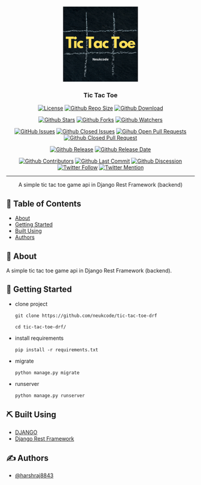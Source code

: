 <p align="center">
 <img width=200px height=200px src="project/logo.png" alt="Tic Tac Toe">
</p>

<h3 align="center">Tic Tac Toe</h3>

<div align="center">

[![License](https://img.shields.io/github/license/neukcode/tic-tac-toe-drf)](https://github.com/neukcode/tic-tac-toe-drf/blob/master/LICENSE.md) [![Github Repo Size](https://img.shields.io/github/repo-size/neukcode/tic-tac-toe-drf)](https://github.com/neukcode/tic-tac-toe-drf) [![Github Download](https://img.shields.io/github/downloads/neukcode/tic-tac-toe-drf/total)](https://github.com/neukcode/tic-tac-toe-drf)

[![Github Stars](https://img.shields.io/github/stars/neukcode/tic-tac-toe-drf?style=social)](https://github.com/neukcode/tic-tac-toe-drf/stargazers) [![Github Forks](https://img.shields.io/github/forks/neukcode/tic-tac-toe-drf?style=social)](https://github.com/neukcode/tic-tac-toe-drf/network/members) [![Github Watchers](https://img.shields.io/github/watchers/neukcode/tic-tac-toe-drf?style=social)](https://github.com/neukcode/tic-tac-toe-drf/watchers)

[![GitHub Issues](https://img.shields.io/github/issues/neukcode/tic-tac-toe-drf)](https://github.com/neukcode/tic-tac-toe-drf/issues) [![Github Closed Issues](https://img.shields.io/github/issues-closed/neukcode/tic-tac-toe-drf)](https://github.com/neukcode/tic-tac-toe-drf/issues?q=is%3Aissue+is%3Aclosed) [![Gihub Open Pull Requests](https://img.shields.io/github/issues-pr/neukcode/tic-tac-toe-drf)](https://github.com/neukcode/tic-tac-toe-drf/pulls) [![Github Closed Pull Request](https://img.shields.io/github/issues-pr-closed/neukcode/tic-tac-toe-drf)](https://github.com/neukcode/tic-tac-toe-drf/pulls?q=is%3Apr+is%3Aclosed)

[![Github Release](https://img.shields.io/github/v/release/neukcode/tic-tac-toe-drf)](https://github.com/neukcode/tic-tac-toe-drf) [![Github Release Date](https://img.shields.io/github/release-date/neukcode/tic-tac-toe-drf)](https://github.com/neukcode/tic-tac-toe-drf)

[![Github Contributors](https://img.shields.io/github/contributors/neukcode/tic-tac-toe-drf)](https://github.com/neukcode/tic-tac-toe-drf/graphs/contributors) [![Github Last Commit](https://img.shields.io/github/last-commit/neukcode/tic-tac-toe-drf)](https://github.com/neukcode/tic-tac-toe-drf/graphs/commit-activity) [![Github Discession](https://img.shields.io/github/discussions/neukcode/tic-tac-toe-drf)](https://github.com/neukcode/tic-tac-toe-drf/discussions) [![Twitter Follow](https://img.shields.io/twitter/follow/neukcode?style=social&label=Follow)](https://twitter.com/neukcode?ref_src=twsrc%5Etfw) [![Twitter Mention](https://img.shields.io/twitter/url?label=%40Mention&style=social&url=https://twitter.com/neukcode)](https://twitter.com/intent/tweet?screen_name=neukcode&ref_src=twsrc%5Etfw)

</div>

---

<p align="center"> A simple tic tac toe game api in Django Rest Framework (backend)
    <br> 
</p>

## 📝 Table of Contents

- [About](#about)
- [Getting Started](#getting_started)
- [Built Using](#built_using)
- [Authors](#authors)

## 🧐 About <a name = "about"></a>

A simple tic tac toe game api in Django Rest Framework (backend).

## 🏁 Getting Started <a name = "getting_started"></a>

- clone project
  ```
  git clone https://github.com/neukcode/tic-tac-toe-drf
  ```
  ```
  cd tic-tac-toe-drf/
  ```
- install requirements
  ```
  pip install -r requirements.txt
  ```
- migrate
  ```
  python manage.py migrate
  ```
- runserver
  ```
  python manage.py runserver
  ```

## ⛏️ Built Using <a name = "built_using"></a>

- [DJANGO](https://www.djangoproject.com/)
- [Django Rest Framework](https://www.django-rest-framework.org/)

## ✍️ Authors <a name = "authors"></a>

- [@harshraj8843](https://github.com/harshraj8843)